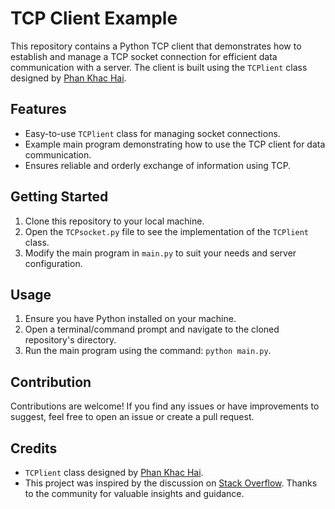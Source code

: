 # TCP Client Example

This repository contains a Python TCP client that demonstrates how to establish and manage a TCP socket connection for efficient data communication with a server. The client is built using the `TCPlient` class designed by [Phan Khac Hai](https://khphan.com).

## Features

- Easy-to-use `TCPlient` class for managing socket connections.
- Example main program demonstrating how to use the TCP client for data communication.
- Ensures reliable and orderly exchange of information using TCP.

## Getting Started

1. Clone this repository to your local machine.
2. Open the `TCPsocket.py` file to see the implementation of the `TCPlient` class.
3. Modify the main program in `main.py` to suit your needs and server configuration.

## Usage

1. Ensure you have Python installed on your machine.
2. Open a terminal/command prompt and navigate to the cloned repository's directory.
3. Run the main program using the command: `python main.py`.

## Contribution

Contributions are welcome! If you find any issues or have improvements to suggest, feel free to open an issue or create a pull request.

## Credits

- `TCPlient` class designed by [Phan Khac Hai](https://khphan.com).
- This project was inspired by the discussion on [Stack Overflow](https://stackoverflow.com/questions/17963485/python-socket-connection-class). Thanks to the community for valuable insights and guidance.

